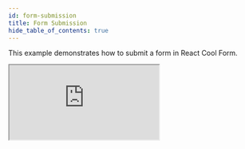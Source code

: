```yaml
---
id: form-submission
title: Form Submission
hide_table_of_contents: true
---
```


This example demonstrates how to submit a form in React Cool Form.

<iframe src="https://codesandbox.io/embed/rcf-form-submission-qixkl?fontsize=14&hidenavigation=1&theme=dark"
  style={{ width: "100%", height: "500px", border: "0", borderRadius: "4px",  overflow: "hidden" }}
  title="RCF - Form Submission"
  allow="accelerometer; ambient-light-sensor; camera; encrypted-media; geolocation; gyroscope; hid; microphone; midi; payment; usb; vr; xr-spatial-tracking"
  sandbox="allow-forms allow-modals allow-popups allow-presentation allow-same-origin allow-scripts"
></iframe>
